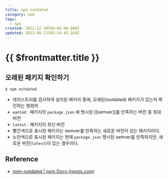 ```yaml
---
title: npm outdated
category: npm
tags:
  - npm
created: 2021-12-30T04:06:00.000Z
updated: 2022-08-22T02:54:45.169Z
---
```


# {{ $frontmatter.title }}

## 오래된 패키지 확인하기

```sh
$ npm outdated
```

- 레지스트리를 검사하여 설치된 패키지 중에, 오래된(outdated) 패키지가 있는지 확인하는 명령어
- `wanted` : 패키지의 `package.json` 에 명시된 [[semver]]를 만족하는 버전 중 최대 버전
- `latest` : 패키지의 최신 버전
- 빨간색으로 표시된 패키지는 semver를 만족하는 새로운 버전이 있는 패키지이다.
- 노란색으로 표시된 패키지는 현재 `package.json` 명시된 semver를 만족하지만, 새로운 버전(`latest`)이 있는 경우이다.

## Reference

- [npm-outdated | npm Docs (npmjs.com)](https://docs.npmjs.com/cli/v7/commands/npm-outdated)
